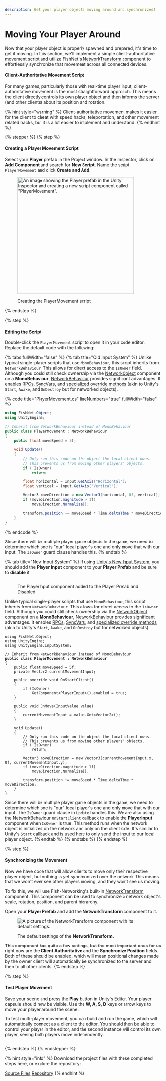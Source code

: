 ```yaml
---
description: Get your player objects moving around and synchronized!
---
```


# Moving Your Player Around

Now that your player object is properly spawned and prepared, it's time to get it moving. In this section, we'll implement a simple client-authoritative movement script and utilize FishNet's [NetworkTransform ](../../fishnet-building-blocks/components/network-transform.md)component to effortlessly synchronize that movement across all connected devices.

#### Client-Authoritative Movement Script

For many games, particularly those with real-time player input, client-authoritative movement is the most straightforward approach. This means the client directly controls its own player object and then informs the server (and other clients) about its position and rotation.

{% hint style="warning" %}
Client-authoritative movement makes it easier for the client to cheat with speed hacks, teleportation, and other movement related hacks, but it is a lot easier to implement and understand.
{% endhint %}

{% stepper %}
{% step %}
#### Creating a Player Movement Script

Select your **Player** prefab in the Project window. In the Inspector, click on **Add Component** and search for **New Script**. Name the script `PlayerMovement` and click **Create and Add**.

<figure><img src="../../.gitbook/assets/create-player-movement-script.png" alt="An image showing the Player prefab in the Unity Inspector and creating a new script component called &#x22;PlayerMovement&#x22;." width="377"><figcaption><p>Creating the PlayerMovement script</p></figcaption></figure>
{% endstep %}

{% step %}
#### Editing the Script

Double-click the `PlayerMovement` script to open it in your code editor. Replace the default code with the following:

{% tabs fullWidth="false" %}
{% tab title="Old Input System" %}
Unlike typical single-player scripts that use `MonoBehaviour`, this script inherits from `NetworkBehaviour`. This allows for direct access to the `IsOwner` field. Although you could still check ownership via the [NetworkObject](../../fishnet-building-blocks/components/network-object.md) component on a **MonoBehaviour**, [NetworkBehaviour](../features/networked-gameobjects-and-scripts/network-behaviour-guides.md) provides significant advantages. It enables [RPCs](../features/network-communication/remote-procedure-calls.md), [SyncVars](../features/network-communication/synchronizing/), and [specialized override methods](../features/networked-gameobjects-and-scripts/network-behaviour-guides.md#callbacks) (akin to Unity's `Start`, `Awake`, and `OnDestroy` but for networked objects).

{% code title="PlayerMovement.cs" lineNumbers="true" fullWidth="false" %}
```csharp
using FishNet.Object;
using UnityEngine;

// Inherit from NetworkBehaviour instead of MonoBehaviour
public class PlayerMovement : NetworkBehaviour
{
    public float moveSpeed = 5f;

    void Update()
    {
        // Only run this code on the object the local client owns.
        // This prevents us from moving other players' objects.
        if (!IsOwner)
            return;

        float horizontal = Input.GetAxis("Horizontal");
        float vertical = Input.GetAxis("Vertical");

        Vector3 moveDirection = new Vector3(horizontal, 0f, vertical);
        if (moveDirection.magnitude > 1f)
            moveDirection.Normalize();

        transform.position += moveSpeed * Time.deltaTime * moveDirection;
    }
}
```
{% endcode %}

Since there will be multiple player game objects in the game, we need to determine which one is "our" local player's one and only move that with our input. The `IsOwner` guard clause handles this.
{% endtab %}

{% tab title="New Input System" %}
If using [Unity's New Input System](https://learn.unity.com/tutorial/setting-up-the-input-system-u6?uv=6), you should add the **Player Input** component to your **Player Prefab** and be sure to **disable** it

<figure><img src="../../.gitbook/assets/player-input-component-disabled.png" alt=""><figcaption><p>The PlayerInput component added to the Player Prefab and Disabled</p></figcaption></figure>

Unlike typical single-player scripts that use `MonoBehaviour`, this script inherits from `NetworkBehaviour`. This allows for direct access to the `IsOwner` field. Although you could still check ownership via the [NetworkObject](../../fishnet-building-blocks/components/network-object.md) component on a **MonoBehaviour**, [NetworkBehaviour](../features/networked-gameobjects-and-scripts/network-behaviour-guides.md) provides significant advantages. It enables [RPCs](../features/network-communication/remote-procedure-calls.md), [SyncVars](../features/network-communication/synchronizing/), and [specialized override methods](../features/networked-gameobjects-and-scripts/network-behaviour-guides.md#callbacks) (akin to Unity's `Start`, `Awake`, and `OnDestroy` but for networked objects).

<pre class="language-csharp" data-title="PlayerMovement.cs" data-line-numbers><code class="lang-csharp">using FishNet.Object;
using UnityEngine;
using UnityEngine.InputSystem;

// Inherit from NetworkBehaviour instead of MonoBehaviour
<strong>public class PlayerMovement : NetworkBehaviour
</strong>{
    public float moveSpeed = 5f;
    private Vector2 currentMovementInput;

    public override void OnStartClient()
    {
        if (IsOwner)
            GetComponent&#x3C;PlayerInput>().enabled = true;
    }

    public void OnMove(InputValue value)
    {
        currentMovementInput = value.Get&#x3C;Vector2>();
    }

    void Update()
    {
        // Only run this code on the object the local client owns.
        // This prevents us from moving other players' objects.
        if (!IsOwner)
            return;

        Vector3 moveDirection = new Vector3(currentMovementInput.x, 0f, currentMovementInput.y);
        if (moveDirection.magnitude > 1f)
            moveDirection.Normalize();

        transform.position += moveSpeed * Time.deltaTime * moveDirection;
    }
}
</code></pre>

Since there will be multiple player game objects in the game, we need to determine which one is "our" local player's one and only move that with our input. The `IsOwner` guard clause in `Update` handles this. We are also using the NetworkBehaviour `OnStartClient` callback to enable the **PlayerInput** component when `IsOwner` is true. This method runs when the network object is initialized on the network and only on the client side. It's similar to Unity's `Start` callback and is used here to only send the input to our local player object.
{% endtab %}
{% endtabs %}
{% endstep %}

{% step %}
#### Synchronizing the Movement

Now we have code that will allow clients to move only their respective player object, but nothing is yet synchronized over the network This means that we won't ever see other players moving, and they won't see us moving.

To fix this, we will use Fish-Networking's built-in [NetworkTransform](../../fishnet-building-blocks/components/network-transform.md) component. This component can be used to synchronize a network object's scale, rotation, position, and parent hierarchy.

Open your **Player Prefab** and add the **NetworkTransform** component to it.

<figure><img src="../../.gitbook/assets/network-transform-component.png" alt="A picture of the NetworkTransform component with its default settings."><figcaption><p>The default settings of the <strong>NetworkTransform.</strong></p></figcaption></figure>

This component has quite a few settings, but the most important ones for us right now are the **Client Authoritative** and the **Synchronize Position** fields. Both of these should be enabled, which will mean positional changes made by the owner client will automatically be synchronized to the server and then to all other clients.
{% endstep %}

{% step %}
#### **Test Player Movement**

Save your scene and press the **Play** button in Unity's Editor. Your player capsule should now be visible. Use the **W, A, S, D** keys or arrow keys to move your player around the scene.

To test multi-player movement, you can build and run the game, which will automatically connect as a client to the editor. You should then be able to control your player in the editor, and the second instance will control its own player, seeing both players move independently.

<figure><img src="../../.gitbook/assets/player-movement-gif.gif" alt=""><figcaption></figcaption></figure>
{% endstep %}
{% endstepper %}

{% hint style="info" %}
Download the project files with these completed steps here, or explore the repository:

<a href="https://github.com/maxkratt/fish-networking-getting-started/releases/download/moving-your-player-around/moving-your-player-around.unitypackage" class="button primary" data-icon="down-to-line">Source Files</a> <a href="https://github.com/maxkratt/fish-networking-getting-started/tree/moving-your-player-around" class="button secondary" data-icon="github">Repository</a>
{% endhint %}